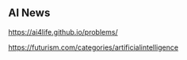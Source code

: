 ## AI News

https://ai4life.github.io/problems/

https://futurism.com/categories/artificialintelligence

